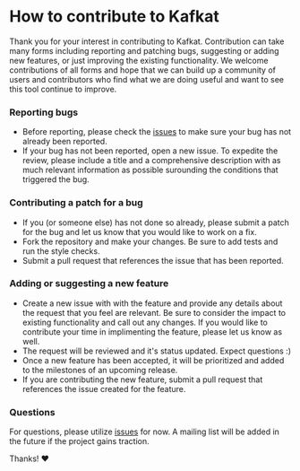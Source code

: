 # How to contribute to Kafkat

Thank you for your interest in contributing to Kafkat.  Contribution can take many forms including reporting and patching bugs, suggesting or adding new features, or just improving the existing functionality.  We welcome contributions of all forms and hope that we can build up a community of users and contributors who find what we are doing useful and want to see this tool continue to improve.

### Reporting bugs

* Before reporting, please check the [issues](https://github.com/ctxswitch/kafkat/issues) to make sure your bug has not already been reported.
* If your bug has not been reported, open a new issue.  To expedite the review, please include a title and a comprehensive description with as much relevant information as possible surounding the conditions that triggered the bug.

### Contributing a patch for a bug

* If you (or someone else) has not done so already, please submit a patch for the bug and let us know that you would like to work on a fix.
* Fork the repository and make your changes.  Be sure to add tests and run the style checks.
* Submit a pull request that references the issue that has been reported.

### Adding or suggesting a new feature

* Create a new issue with with the feature and provide any details about the request that you feel are relevant.  Be sure to consider the impact to existing functionality and call out any changes. If you would like to contribute your time in implimenting the feature, please let us know as well.
* The request will be reviewed and it's status updated.  Expect questions :)
* Once a new feature has been accepted, it will be prioritized and added to the milestones of an upcoming release.
* If you are contributing the new feature, submit a pull request that references the issue created for the feature.

### Questions

For questions, please utilize [issues](https://github.com/ctxswitch/kafkat/issues) for now.  A mailing list will be added in the future if the project gains traction.

Thanks! :heart:
